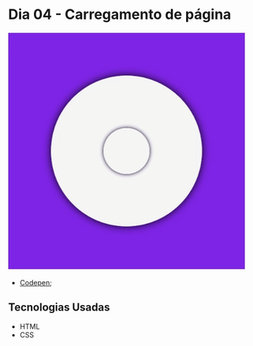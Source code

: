 # Dia 04 - Carregamento de página

![Carregamento de página](./day_4.gif?raw=true "Carregamento de página")

*   [Codepen](https://codepen.io/lizvidotti91/pen/bGWymGG); 

## Tecnologias Usadas

*   HTML
*   CSS 
